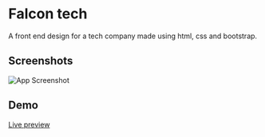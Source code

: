 
# Falcon tech

A front end design for a tech company made using html, css and bootstrap.

## Screenshots

![App Screenshot](https://via.placeholder.com/468x300?text=App+Screenshot+Here)


## Demo

[Live preview](https://falcon-tech.netlify.app/)

